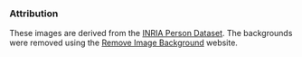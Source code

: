### Attribution

These images are derived from the [INRIA Person Dataset](http://pascal.inrialpes.fr/data/human/).
The backgrounds were removed using the [Remove Image Background](https://www.remove.bg/) website.
